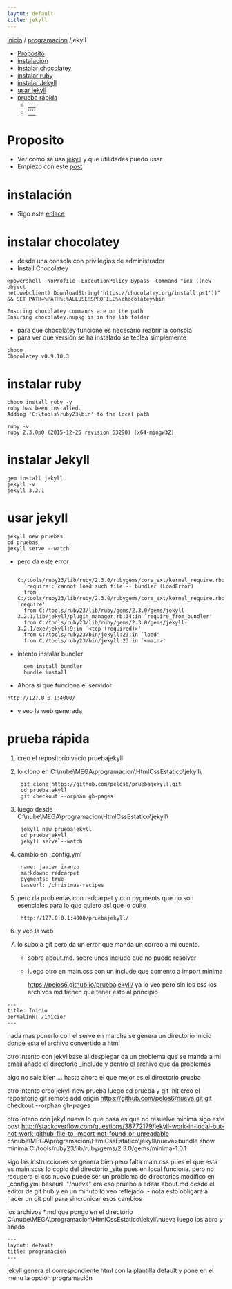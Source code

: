 ```yaml
---
layout: default
title: jekyll
---
```

[inicio](index.html) / [programacion](programacion.html) /jekyll 
<!-- MarkdownTOC -->

- [Proposito](#proposito)
- [instalación](#instalación)
- [instalar chocolatey](#instalar-chocolatey)
- [instalar ruby](#instalar-ruby)
- [instalar Jekyll](#instalar-jekyll)
- [usar jekyll](#usar-jekyll)
- [prueba rápida](#prueba-rápida)
    - [````](#)
    - [````](#-1)

<!-- /MarkdownTOC -->

# Proposito
- Ver como se usa [jekyll](http://jekyllrb.com/) y que utilidades puedo usar
- Empiezo con este [post](https://24ways.org/2013/get-started-with-github-pages/)  

# instalación
- Sigo este [enlace](https://davidburela.wordpress.com/2015/11/28/easily-install-jekyll-on-windows-with-3-command-prompt-entries-and-chocolatey/)

# instalar chocolatey  
- desde una consola con privilegios de administrador
- Install Chocolatey  
````
@powershell -NoProfile -ExecutionPolicy Bypass -Command "iex ((new-object net.webclient).DownloadString('https://chocolatey.org/install.ps1'))" && SET PATH=%PATH%;%ALLUSERSPROFILE%\chocolatey\bin
````
````
Ensuring chocolatey commands are on the path
Ensuring chocolatey.nupkg is in the lib folder
````
- para que chocolatey funcione es necesario reabrir la consola 
- para ver que versión se ha instalado se teclea simplemente  
````
choco
Chocolatey v0.9.10.3
````  

# instalar ruby
````
choco install ruby -y
ruby has been installed.
Adding 'C:\tools\ruby23\bin' to the local path
````
````
ruby -v
ruby 2.3.0p0 (2015-12-25 revision 53290) [x64-mingw32]
````

# instalar Jekyll
````
gem install jekyll
jekyll -v
jekyll 3.2.1
````

# usar jekyll
```
jekyll new pruebas
cd pruebas
jekyll serve --watch  
``` 
- pero da este error  

        C:/tools/ruby23/lib/ruby/2.3.0/rubygems/core_ext/kernel_require.rb:55:in
        `require': cannot load such file -- bundler (LoadError)
        from C:/tools/ruby23/lib/ruby/2.3.0/rubygems/core_ext/kernel_require.rb:55:in `require'
        from C:/tools/ruby23/lib/ruby/gems/2.3.0/gems/jekyll-3.2.1/lib/jekyll/plugin_manager.rb:34:in `require_from_bundler'
        from C:/tools/ruby23/lib/ruby/gems/2.3.0/gems/jekyll-3.2.1/exe/jekyll:9:in `<top (required)>'
        from C:/tools/ruby23/bin/jekyll:23:in `load'
        from C:/tools/ruby23/bin/jekyll:23:in `<main>'

- intento instalar bundler

        gem install bundler
        bundle install
- Ahora si que funciona el servidor  
```
http://127.0.0.1:4000/ 
```
- y veo la web generada

# prueba rápida
1. creo el repositorio vacio pruebajekyll  
2. lo clono en 
C:\nube\MEGA\programacion\HtmlCssEstatico\jekyll\  

        git clone https://github.com/pelos6/pruebajekyll.git
        cd pruebajekyll
        git checkout --orphan gh-pages

3. luego desde   
C:\nube\MEGA\programacion\HtmlCssEstatico\jekyll\  


        jekyll new pruebajekyll  
        cd pruebajekyll     
        jekyll serve --watch  

4. cambio en _config.yml  

        name: javier iranzo
        markdown: redcarpet
        pygments: true
        baseurl: /christmas-recipes

5. pero da problemas con redcarpet y con pygments que no son esenciales para lo que quiero así que lo quito

        http://127.0.0.1:4000/pruebajekyll/

6. y veo la web

7. lo subo a git pero da un error que manda un correo a mi cuenta.
    - sobre about.md. sobre unos include que no puede resolver
    - luego otro en main.css con un include que comento a import minima

        https://pelos6.github.io/pruebajekyll/
ya lo veo pero sin los css 
los archivos md tienen que tener esto al principio
````
---
title: Inicio
permalink: /inicio/
---
````
nada mas ponerlo con el serve en marcha se genera un directorio inicio donde esta el archivo convertido a html

otro intento con
jekyllbase 
al desplegar da un problema que se manda a mi email
añado el directorio _include y dentro el archivo que da problemas 

algo no sale bien ... hasta ahora el que mejor es el directorio prueba

otro intento
creo jekyll new prueba
luego cd prueba y 
git init
creo el repositorio 
git remote add origin https://github.com/pelos6/nueva.git
git checkout --orphan gh-pages

otro inteno con jekyl nueva
lo que pasa es que no resuelve minima
sigo este post 
http://stackoverflow.com/questions/38772179/jekyll-work-in-local-but-not-work-github-file-to-import-not-found-or-unreadable
c:\nube\MEGA\programacion\HtmlCssEstatico\jekyll\nueva>bundle show minima
C:/tools/ruby23/lib/ruby/gems/2.3.0/gems/minima-1.0.1

sigo las instrucciones 
se genera bien pero falta main.css pues el que esta es main.scss
lo copio del directorio _site pues en local funciona.
pero no recupera el css nuevo
puede ser un problema de directorios 
modifico en _config.yml
baseurl: "/nueva"
era eso
pruebo a editar about.md desde el editor de git hub y en un minuto lo veo reflejado
.- nota esto obligará a hacer un git pull para sincronicar esos cambios

los archivos *.md que pongo en el directorio 
C:\nube\MEGA\programacion\HtmlCssEstatico\jekyll\nueva
luego los abro y añado
````
---
layout: default
title: programación
---
```` 
jekyll genera el correspondiente html con la plantilla default y pone en el menu la opción programación

